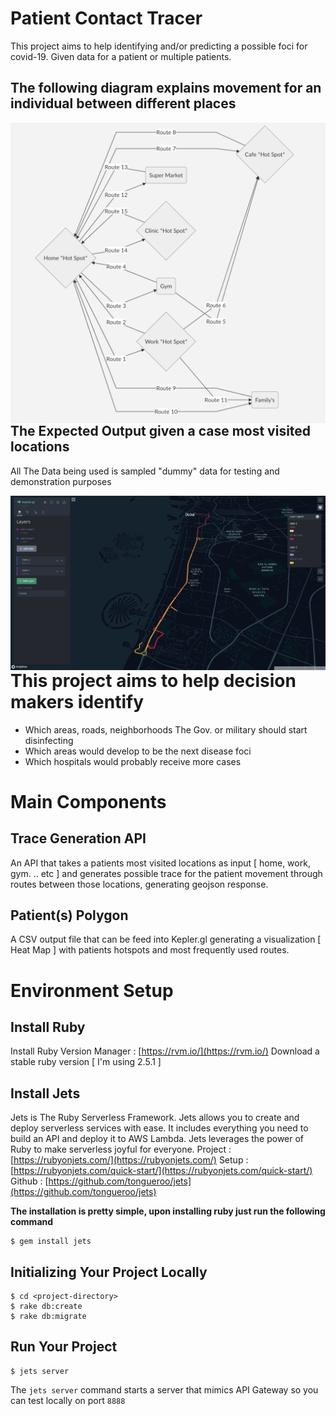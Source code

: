 
# Patient Contact Tracer

This project aims to help identifying and/or predicting a possible foci for covid-19. 
Given data for a patient or multiple patients.

## The following diagram explains movement for an individual between different places
<img src="https://raw.githubusercontent.com/helalismail90/Patient-Contact-Tracer/master/docs/person-movement-diagram.png"  
alt="Markdown Monster icon"  
style="float: left; margin-right: 10px;" />

## The Expected Output given a case most visited locations
All The Data being used is sampled "dummy" data for testing and demonstration purposes

<img src="https://raw.githubusercontent.com/helalismail90/Patient-Contact-Tracer/master/docs/kepler.png"  
alt="Markdown Monster icon"  
style="float: left; margin-right: 10px;" />


# This project aims to help decision makers identify
- Which areas, roads, neighborhoods The Gov. or military should start disinfecting
- Which areas would develop to be the next disease foci 
- Which hospitals would probably receive more cases


# Main Components


## Trace Generation API

An API that takes a patients most visited locations as input [ home, work, gym. .. etc ] and generates possible trace for the patient movement through routes between those locations, generating geojson response.



## Patient(s) Polygon 
A CSV output file that can be feed into Kepler.gl generating a visualization [ Heat Map ] with patients hotspots and most frequently used routes.

# Environment Setup

## Install Ruby
 Install Ruby Version Manager : [https://rvm.io/](https://rvm.io/)
 Download a stable ruby version [ I'm using 2.5.1 ]

## Install Jets
Jets is The Ruby Serverless Framework.
Jets allows you to create and deploy serverless services with ease. It includes everything you need to build an API and deploy it to AWS Lambda. Jets leverages the power of Ruby to make serverless joyful for everyone.
Project : [https://rubyonjets.com/](https://rubyonjets.com/)
Setup : [https://rubyonjets.com/quick-start/](https://rubyonjets.com/quick-start/)
Github : [https://github.com/tongueroo/jets](https://github.com/tongueroo/jets)

**The installation is pretty simple, upon installing ruby just run the following command**

	$ gem install jets

## Initializing Your Project Locally
    $ cd <project-directory>
    $ rake db:create
    $ rake db:migrate
    
## Run Your Project
    $ jets server
The `jets server` command starts a server that mimics API Gateway so you can test locally on port `8888` 


